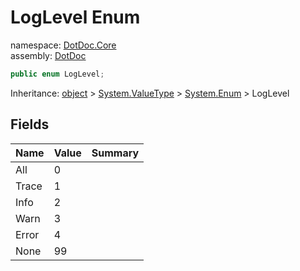 ﻿# LogLevel Enum

namespace: [DotDoc\.Core](../DotDoc.Core.md)<br />
assembly: [DotDoc](../../DotDoc.md)



```csharp
public enum LogLevel;
```

Inheritance: [object](https://docs.microsoft.com/ja-jp/dotnet/api/System.Object) > [System\.ValueType](https://docs.microsoft.com/ja-jp/dotnet/api/System.ValueType) > [System\.Enum](https://docs.microsoft.com/ja-jp/dotnet/api/System.Enum) > LogLevel

## Fields

| Name | Value | Summary |
|------|-------|---------|
| All | 0 |  |
| Trace | 1 |  |
| Info | 2 |  |
| Warn | 3 |  |
| Error | 4 |  |
| None | 99 |  |

